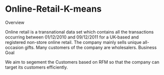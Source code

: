 # Online-Retail-K-means

Overview

Online retail is a transnational data set which contains all the transactions occurring between 01/12/2010 and 09/12/2011 for a UK-based and registered non-store online retail. The company mainly sells unique all-occasion gifts. Many customers of the company are wholesalers.
Business Goal

We aim to segement the Customers based on RFM so that the company can target its customers efficiently.
